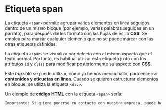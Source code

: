 # Etiqueta span

La etiqueta `<span>` permite agrupar varios elementos en línea seguidos dentro de un mismo bloque (por ejemplo, varias palabras seguidas en un párrafo), para después darles formato con las hojas de estilo **CSS**.
Se emplea para marcar cualquier elemento que no se puede marcar con las otras etiquetas definidas.

La etiqueta `<span>` se visualiza por defecto con el mismo aspecto que el texto normal. Por tanto, es habitual utilizar esta etiqueta junto con los atributos `id` y `class` para modificar posteriormente su aspecto con **CSS**.

Este *tag* sólo se puede utilizar, como ya hemos mencionado, para encerrar **contenidos y etiquetas en línea**. Cuando se quieren estructurar elementos en bloque, se utiliza la etiqueta `<div>`.

Un ejemplo de **código HTML** con la etiqueta `<span>` sería:

```html
Importante: Si quiere ponerse en contacto con nuestra empresa, puede hacerlo en el teléfono <span class="telefono">0034 900 000 000</span> o a través de la dirección de correo <span class="email">contacto@empresa.com</span>```

